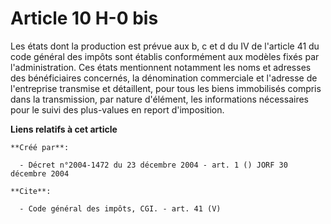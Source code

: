 # Article 10 H-0 bis

Les états dont la production est prévue aux b, c et d du IV de l'article 41 du code général des impôts sont établis
conformément aux modèles fixés par l'administration. Ces états mentionnent notamment les noms et adresses des bénéficiaires
concernés, la dénomination commerciale et l'adresse de l'entreprise transmise et détaillent, pour tous les biens immobilisés
compris dans la transmission, par nature d'élément, les informations nécessaires pour le suivi des plus-values en report
d'imposition.

**Liens relatifs à cet article**

	**Créé par**:

	  - Décret n°2004-1472 du 23 décembre 2004 - art. 1 () JORF 30 décembre 2004

	**Cite**:

	  - Code général des impôts, CGI. - art. 41 (V)
